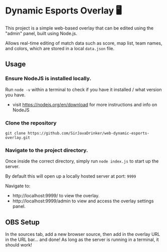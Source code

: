 # Dynamic Esports Overlay 🖥️
This project is a simple web-based overlay that can be edited using the "admin" panel, built using Node.js. 

Allows real-time editing of match data such as score, map list, team names, and colors, which are stored in a local `data.json` file.

## Usage
### Ensure NodeJS is installed locally.
Run `node -v` within a terminal to check if you have it installed / what version you have.
- visit https://nodejs.org/en/download for more instructions and info on NodeJS
### Clone the repository
```git clone https://github.com/SirJavaDrinker/web-dynamic-esports-overlay.git```
### Navigate to the project directory.
Once inside the correct directory, simply run `node index.js` to start up the server.

By default this will open up a locally hosted server at port: `9999`

Navigate to:
- http://localhost:9999/ 		to view the overlay.
- http://localhost:9999/admin 	to view and access the overlay settings panel.

## OBS Setup
In the sources tab, add a new browser source, then add in the overlay URL in the URL bar... and done! As long as the server is running in a terminal, it should work!
